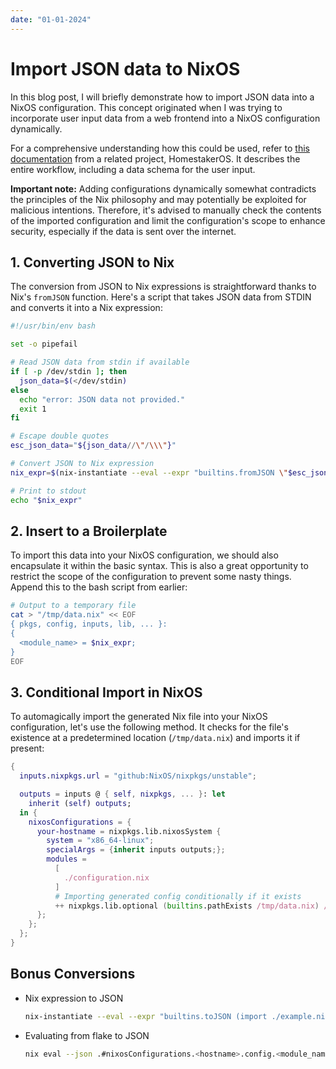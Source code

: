 ```yaml
---
date: "01-01-2024"
---
```


# Import JSON data to NixOS

In this blog post, I will briefly demonstrate how to import JSON data into a NixOS configuration. This concept originated when I was trying to incorporate user input data from a web frontend into a NixOS configuration dynamically.

For a comprehensive understanding how this could be used, refer to [this documentation](https://github.com/ponkila/HomestakerOS/blob/main/docs/workflow.md) from a related project, HomestakerOS. It describes the entire workflow, including a data schema for the user input.

**Important note:** Adding configurations dynamically somewhat contradicts the principles of the Nix philosophy and may potentially be exploited for malicious intentions. Therefore, it's advised to manually check the contents of the imported configuration and limit the configuration's scope to enhance security, especially if the data is sent over the internet.

## 1. Converting JSON to Nix

The conversion from JSON to Nix expressions is straightforward thanks to Nix's `fromJSON` function. Here's a script that takes JSON data from STDIN and converts it into a Nix expression:

```bash
#!/usr/bin/env bash

set -o pipefail

# Read JSON data from stdin if available
if [ -p /dev/stdin ]; then
  json_data=$(</dev/stdin)
else
  echo "error: JSON data not provided."
  exit 1
fi

# Escape double quotes
esc_json_data="${json_data//\"/\\\"}"

# Convert JSON to Nix expression
nix_expr=$(nix-instantiate --eval --expr "builtins.fromJSON \"$esc_json_data\"") || exit 1

# Print to stdout
echo "$nix_expr"
```

## 2. Insert to a Broilerplate

To import this data into your NixOS configuration, we should also encapsulate it within the basic syntax. This is also a great opportunity to restrict the scope of the configuration to prevent some nasty things. Append this to the bash script from earlier:

```bash
# Output to a temporary file
cat > "/tmp/data.nix" << EOF
{ pkgs, config, inputs, lib, ... }:
{
  <module_name> = $nix_expr;
}
EOF
```

## 3. Conditional Import in NixOS

To automagically import the generated Nix file into your NixOS configuration, let's use the following method. It checks for the file's existence at a predetermined location (`/tmp/data.nix`) and imports it if present:

```nix
{
  inputs.nixpkgs.url = "github:NixOS/nixpkgs/unstable";

  outputs = inputs @ { self, nixpkgs, ... }: let
    inherit (self) outputs;
  in {
    nixosConfigurations = {
      your-hostname = nixpkgs.lib.nixosSystem {
        system = "x86_64-linux";
        specialArgs = {inherit inputs outputs;};
        modules =
          [
            ./configuration.nix
          ]
          # Importing generated config conditionally if it exists
          ++ nixpkgs.lib.optional (builtins.pathExists /tmp/data.nix) /tmp/data.nix;
      };
    };
  };
}
```

## Bonus Conversions

- Nix expression to JSON
  ```bash
  nix-instantiate --eval --expr "builtins.toJSON (import ./example.nix)"
  ```

- Evaluating from flake to JSON
  ```bash
  nix eval --json .#nixosConfigurations.<hostname>.config.<module_name> | jq
  ```
